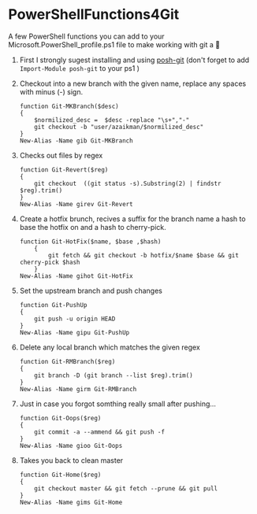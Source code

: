 # PowerShellFunctions4Git
A few PowerShell functions you can add to your Microsoft.PowerShell_profile.ps1 file to make working with git a :lollipop:
1. First I strongly sugest installing and using [ posh-git](https://github.com/dahlbyk/posh-git)
	(don't forget to add ```Import-Module posh-git``` to your ps1 )
	
1. Checkout into a new branch with the given name, replace any spaces with minus (-) sign. 
	```
	function Git-MKBranch($desc)
	{
		$normilized_desc =  $desc -replace "\s+","-" 
		git checkout -b "user/azaikman/$normilized_desc"
	}
	New-Alias -Name gib Git-MKBranch
	```

1. Checks out files by regex
	```
	function Git-Revert($reg)
	{
		git checkout  ((git status -s).Substring(2) | findstr $reg).trim()
	}
	New-Alias -Name girev Git-Revert	 
	```

1. Create a hotfix brunch, recives a suffix for the branch name a hash to base the hotfix on and a hash to cherry-pick.
	```
	function Git-HotFix($name, $base ,$hash)
		{
			git fetch && git checkout -b hotfix/$name $base && git cherry-pick $hash
		}
	New-Alias -Name gihot Git-HotFix
	```

1. Set the upstream branch and push changes
	```
	function Git-PushUp
	{
		git push -u origin HEAD
	}
	New-Alias -Name gipu Git-PushUp
	```
	
1. Delete any local branch which matches the given regex
	```
	function Git-RMBranch($reg)
	{
		git branch -D (git branch --list $reg).trim()
	}
	New-Alias -Name girm Git-RMBranch
	```
	
1. Just in case you forgot somthing really small after pushing...
	```
	function Git-Oops($reg)
	{
		git commit -a --ammend && git push -f 
	}
	New-Alias -Name gioo Git-Oops
	```
		
1. Takes you back to clean master
	```
	function Git-Home($reg)
	{
		git checkout master && git fetch --prune && git pull
	}
	New-Alias -Name gims Git-Home	 
	```

